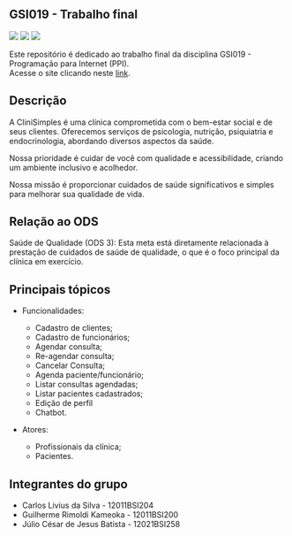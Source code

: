 ## GSI019 - Trabalho final
<!-- badges -->
<div align="start">
  <img src="https://img.shields.io/badge/HTML5-E34F26?style=for-the-badge&logo=html5&logoColor=white">
  <img src="https://img.shields.io/badge/CSS3-1572B6?style=for-the-badge&logo=css3&logoColor=white">
  <!-- <img src="https://img.shields.io/badge/PHP-777BB4?style=for-the-badge&logo=php&logoColor=white"> -->
  <img src="https://img.shields.io/badge/JavaScript-323330?style=for-the-badge&logo=javascript&logoColor=F7DF1E">
  <!-- <img src="https://img.shields.io/badge/Node%20js-339933?style=for-the-badge&logo=nodedotjs&logoColor=white">
  <img src="https://img.shields.io/badge/Amazon_AWS-FF9900?style=for-the-badge&logo=amazonaws&logoColor=white">   -->
</div>
  
Este repositório é dedicado ao trabalho final da disciplina GSI019 - Programação para Internet (PPI).  
Acesse o site clicando neste 
<a href="http://guilhermekameoka.42web.io/trabalho-final/index.html" target="_blank">link</a>.


## Descrição

A CliniSimples é uma clínica comprometida com o bem-estar social e de seus clientes.
Oferecemos serviços de psicologia, nutrição, psiquiatria e endocrinologia, abordando diversos aspectos da saúde.

Nossa prioridade é cuidar de você com qualidade e acessibilidade, criando um ambiente inclusivo e acolhedor.

Nossa missão é proporcionar cuidados de saúde significativos e simples para melhorar sua qualidade de vida.
           

## Relação ao ODS

Saúde de Qualidade (ODS 3): Esta meta está diretamente relacionada à prestação de cuidados de saúde de qualidade, o que é o foco principal da clínica em exercício.

## Principais tópicos

- Funcionalidades:
  - Cadastro de clientes;
  - Cadastro de funcionários;
  - Agendar consulta;
  - Re-agendar consulta;
  - Cancelar Consulta;
  - Agenda paciente/funcionário;
  - Listar consultas agendadas;
  - Listar pacientes cadastrados;
  - Edição de perfil
  - Chatbot.
  
- Atores:
    - Profissionais da clínica;
    - Pacientes.

## Integrantes do grupo

- Carlos Livius da Silva - 12011BSI204
- Guilherme Rimoldi Kameoka - 12011BSI200
- Júlio César de Jesus Batista - 12021BSI258